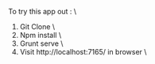 To try this app out : \
1) Git Clone \
2) Npm install \
3) Grunt serve \
4) Visit http://localhost:7165/ in browser \

